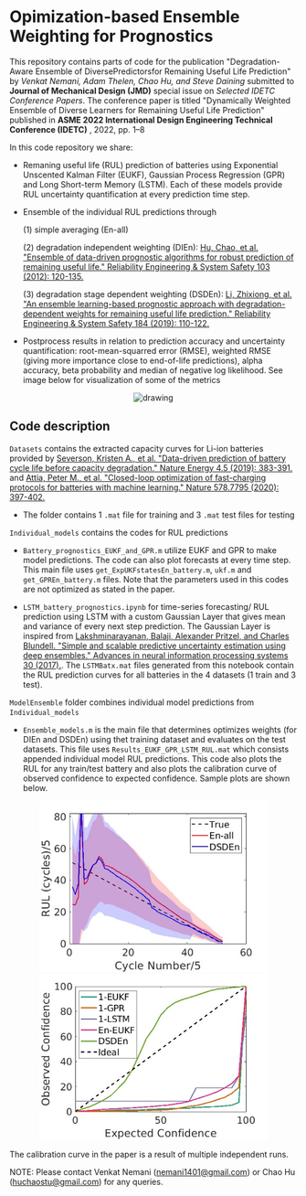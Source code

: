 # Opimization-based Ensemble Weighting for Prognostics

This repository contains parts of code for the publication "Degradation-Aware Ensemble of DiversePredictorsfor Remaining Useful Life Prediction" by _Venkat Nemani, Adam Thelen, Chao Hu, and Steve Daining_ submitted to **Journal of Mechanical Design (JMD)** special issue on _Selected IDETC Conference Papers_. The conference paper is titled "Dynamically Weighted Ensemble of Diverse Learners for Remaining Useful Life Prediction" published in **ASME 2022 International Design Engineering Technical Conference (IDETC)** , 2022, pp. 1–8

In this code repository we share:
- Remaning useful life (RUL) prediction of batteries using Exponential Unscented Kalman Filter (EUKF), Gaussian Process Regression (GPR) and Long Short-term Memory (LSTM). Each of these models provide RUL uncertainty quantification at every prediction time step. 
- Ensemble of the individual RUL predictions through 

    (1) simple averaging (En-all)
    
    (2) degradation independent weighting (DIEn): [Hu, Chao, et al. "Ensemble of data-driven prognostic algorithms for robust prediction of remaining useful life." Reliability Engineering & System Safety 103 (2012): 120-135.](https://doi.org/10.1016/j.ress.2012.03.008)
    
    (3) degradation stage dependent weighting (DSDEn): [Li, Zhixiong, et al. "An ensemble learning-based prognostic approach with degradation-dependent weights for remaining useful life prediction." Reliability Engineering & System Safety 184 (2019): 110-122.](https://doi.org/10.1016/j.ress.2017.12.016)
    
- Postprocess results in relation to prediction accuracy and uncertainty quantification: root-mean-squarred error (RMSE), weighted RMSE (giving more importance close to end-of-life predictions), alpha accuracy, beta probability and median of negative log likelihood. See image below for visualization of some of the metrics
<p align="center">
<img src="https://user-images.githubusercontent.com/94071944/188748621-f7d73cef-9962-4edc-bf5d-cadb178b3d77.png" alt="drawing" width="400"/>
</p>

## Code description

`Datasets` contains the extracted capacity curves for Li-ion batteries provided by [Severson, Kristen A., et al. "Data-driven prediction of battery cycle life before capacity degradation." Nature Energy 4.5 (2019): 383-391.](https://doi.org/10.1038/s41560-019-0356-8) and [Attia, Peter M., et al. "Closed-loop optimization of fast-charging protocols for batteries with machine learning." Nature 578.7795 (2020): 397-402.](https://doi.org/10.1038/s41586-020-1994-5)
- The folder contains 1 `.mat` file for training and 3 `.mat` test files for testing

`Individual_models` contains the codes for RUL predictions
- `Battery_prognostics_EUKF_and_GPR.m` utilize EUKF and GPR to make model predictions. The code can also plot forecasts at every time step. This main file uses `get_ExpUKFstatesEn_battery.m`, `ukf.m` and `get_GPREn_battery.m` files. Note that the parameters used in this codes are not optimized as stated in the paper.

- `LSTM_battery_prognostics.ipynb` for time-series forecasting/ RUL prediction using LSTM with a custom Gaussian Layer that gives mean and variance of every next step prediction. The Gaussian Layer is inspired from [Lakshminarayanan, Balaji, Alexander Pritzel, and Charles Blundell. "Simple and scalable predictive uncertainty estimation using deep ensembles." Advances in neural information processing systems 30 (2017).](https://arxiv.org/abs/1612.01474). The `LSTMBatx.mat` files generated from this notebook contain the RUL prediction curves for all batteries in the 4 datasets (1 train and 3 test). 

`ModelEnsemble` folder combines individual model predictions from `Individual_models`
- `Ensemble_models.m` is the main file that determines optimizes weights (for DIEn and DSDEn) using thet training dataset and evaluates on the test datasets. This file uses `Results_EUKF_GPR_LSTM_RUL.mat` which consists appended individual model RUL predictions. This code also plots the RUL for any train/test battery and also plots the calibration curve of observed confidence to expected confidence. Sample plots are shown below. 

<p align="center">
  <img src="/ModelEnsemble/RUL_sample.jpg" width="400" />
  <img src="/ModelEnsemble/calibration_sample.jpg" width="400" />
</p>

The calibration curve in the paper is a result of multiple independent runs. 

NOTE: Please contact Venkat Nemani (nemani1401@gmail.com) or Chao Hu (huchaostu@gmail.com) for any queries.
